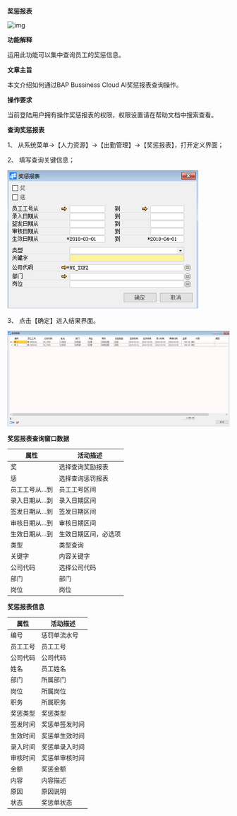 **奖惩报表**

![img](file:///C:\Users\admin\AppData\Local\Temp\msohtmlclip1\01\clip_image001.gif) 

 

**功能解释**

运用此功能可以集中查询员工的奖惩信息。

**文章主旨**

本文介绍如何通过BAP Bussiness Cloud AI奖惩报表查询操作。

**操作要求**

当前登陆用户拥有操作奖惩报表的权限，权限设置请在帮助文档中搜索查看。

**查询奖惩报表**

1、 从系统菜单->【人力资源】->【出勤管理】->【奖惩报表】，打开定义界面； 

2、 填写查询关键信息；

![img](rlzy_cqgl_Images/奖惩报表1.png)

3、 点击【确定】进入结果界面。

![img](rlzy_cqgl_Images/奖惩报表2.png)

**奖惩报表查询窗口数据**

| **属性**      | **活动描述**         |
| ------------- | -------------------- |
| 奖            | 选择查询奖励报表     |
| 惩            | 选择查询惩罚报表     |
| 员工工号从…到 | 员工工号区间         |
| 录入日期从…到 | 录入日期区间         |
| 签发日期从…到 | 签发日期区间         |
| 审核日期从…到 | 审核日期区间         |
| 生效日期从…到 | 生效日期区间，必选项 |
| 类型          | 类型查询             |
| 关键字        | 内容关键字           |
| 公司代码      | 选择公司代码         |
| 部门          | 部门                 |
| 岗位          | 岗位                 |

**奖惩报表信息**

| **属性** | **活动描述**   |
| -------- | -------------- |
| 编号     | 惩罚单流水号   |
| 员工工号 | 员工工号       |
| 公司代码 | 公司代码       |
| 姓名     | 员工姓名       |
| 部门     | 所属部门       |
| 岗位     | 所属岗位       |
| 职务     | 所属职务       |
| 奖惩类型 | 奖惩类型       |
| 签发时间 | 奖惩单签发时间 |
| 生效时间 | 奖惩单生效时间 |
| 录入时间 | 奖惩单录入时间 |
| 审核时间 | 奖惩单审核时间 |
| 金额     | 奖惩金额       |
| 内容     | 内容描述       |
| 原因     | 原因说明       |
| 状态     | 奖惩单状态     |

 